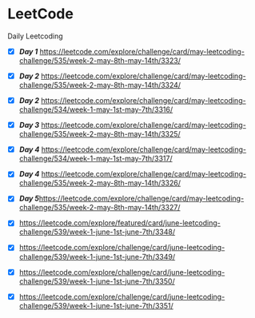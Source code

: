 # LeetCode
Daily Leetcoding


- [x] ***Day 1*** https://leetcode.com/explore/challenge/card/may-leetcoding-challenge/535/week-2-may-8th-may-14th/3323/

- [x] ***Day 2*** https://leetcode.com/explore/challenge/card/may-leetcoding-challenge/535/week-2-may-8th-may-14th/3324/

- [x] ***Day 2*** https://leetcode.com/explore/challenge/card/may-leetcoding-challenge/534/week-1-may-1st-may-7th/3316/

- [x] ***Day 3*** https://leetcode.com/explore/challenge/card/may-leetcoding-challenge/535/week-2-may-8th-may-14th/3325/

- [x] ***Day 4*** https://leetcode.com/explore/challenge/card/may-leetcoding-challenge/534/week-1-may-1st-may-7th/3317/

- [x] ***Day 4*** https://leetcode.com/explore/challenge/card/may-leetcoding-challenge/535/week-2-may-8th-may-14th/3326/

- [x] ***Day 5***https://leetcode.com/explore/challenge/card/may-leetcoding-challenge/535/week-2-may-8th-may-14th/3327/

- [x] https://leetcode.com/explore/featured/card/june-leetcoding-challenge/539/week-1-june-1st-june-7th/3348/

- [x] https://leetcode.com/explore/challenge/card/june-leetcoding-challenge/539/week-1-june-1st-june-7th/3349/

- [x] https://leetcode.com/explore/challenge/card/june-leetcoding-challenge/539/week-1-june-1st-june-7th/3350/

- [x] https://leetcode.com/explore/challenge/card/june-leetcoding-challenge/539/week-1-june-1st-june-7th/3351/
